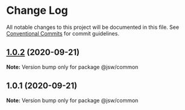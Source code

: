 # Change Log

All notable changes to this project will be documented in this file.
See [Conventional Commits](https://conventionalcommits.org) for commit guidelines.

## [1.0.2](https://github.com/codeoneline/lerna-repo-independent/compare/@jsw/common@1.0.1...@jsw/common@1.0.2) (2020-09-21)

**Note:** Version bump only for package @jsw/common





## 1.0.1 (2020-09-21)

**Note:** Version bump only for package @jsw/common
